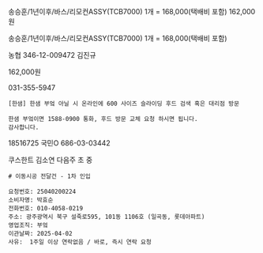 
송승훈/1년이후/바스/리모컨ASSY(TCB7000)  1개 = 168,000(택배비 포함)
162,000원 

송승훈/1년이후/바스/리모컨ASSY(TCB7000)  1개 = 168,000(택배비 포함)


농협 346-12-009472
김진규

162,000원

031-355-5947


```
[한샘] 한샘 부엌 아닐 시 온라인에 600 사이즈 슬라이딩 후드 검색 혹은 대리점 방문
```

```
한샘 부엌이면 1588-0900 통화, 후드 방문 교체 요청 하시면 됩니다. 
감사합니다.
```



18516725 국민O 686-03-03442


쿠스한트 김소연 다음주 초 중 


```
# 이동시공 전달건 - 1차 인입

요청번호: 25040200224
소비자명: 박효순
전화번호: 010-4058-0219
주소: 광주광역시 북구 설죽로595, 101동 1106호 (일곡동, 롯데아파트)
영업조직: 부엌
이관날짜: 2025-04-02
사유:  1주일 이상 연락없음 / 바로, 즉시 연락 요청 
```
